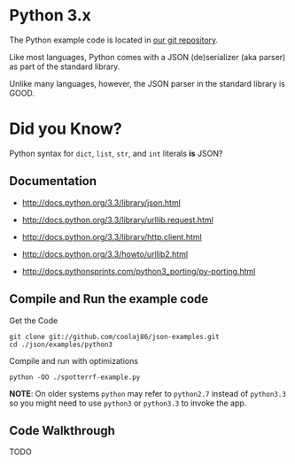 # Python 3.x

The Python example code is located in
[our git repository](https://github.com/coolaj86/json-examples/tree/master/python3/).

Like most languages, Python comes with a JSON (de)serializer (aka parser)
as part of the standard library.

Unlike many languages, however, the JSON parser in the standard library is GOOD.

# Did you Know?

Python syntax for `dict`, `list`, `str`, and `int` literals **is** JSON?

## Documentation

  * <http://docs.python.org/3.3/library/json.html>
  * <http://docs.python.org/3.3/library/urllib.request.html>
  * <http://docs.python.org/3.3/library/http.client.html>

  * <http://docs.python.org/3.3/howto/urllib2.html>
  * <http://docs.pythonsprints.com/python3_porting/py-porting.html>

## Compile and Run the example code

Get the Code

    git clone git://github.com/coolaj86/json-examples.git
    cd ./json/examples/python3

Compile and run with optimizations

    python -OO ./spotterrf-example.py

**NOTE**: On older systems `python` may refer to `python2.7` instead of `python3.3` so you might need to use `python3` or `python3.3` to invoke the app.

## Code Walkthrough

TODO
